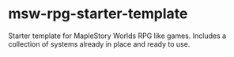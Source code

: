 # msw-rpg-starter-template
Starter template for MapleStory Worlds RPG like games. Includes a collection of systems already in place and ready to use.
